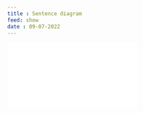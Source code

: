 ```yaml
---
title : Sentence diagram
feed: show
date : 09-07-2022
---
```


![Drawing 2022-07-09 17.03.25.excalidraw](Excalidraw/Drawing%202022-07-09%2017.03.25.excalidraw.md)